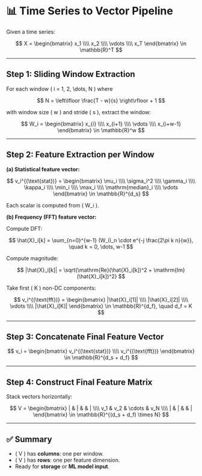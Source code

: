 # 📊 Time Series to Vector Pipeline

Given a time series:

$$
X = \begin{bmatrix} x_1 \\\\ x_2 \\\\ \vdots \\\\ x_T \end{bmatrix} \in \mathbb{R}^T
$$

---

## Step 1: Sliding Window Extraction

For each window \( i = 1, 2, \dots, N \) where

$$
N = \left\lfloor \frac{T - w}{s} \right\rfloor + 1
$$

with window size \( w \) and stride \( s \), extract the window:

$$
W_i = \begin{bmatrix} x_{i} \\\\ x_{i+1} \\\\ \vdots \\\\ x_{i+w-1} \end{bmatrix} \in \mathbb{R}^w
$$

---

## Step 2: Feature Extraction per Window

**(a) Statistical feature vector:**

$$
v_i^{(\text{stat})} = \begin{bmatrix}
\mu_i \\\\ \sigma_i^2 \\\\ \gamma_i \\\\ \kappa_i \\\\ \min_i \\\\ \max_i \\\\ \mathrm{median}_i \\\\ \vdots
\end{bmatrix}
\in \mathbb{R}^{d_s}
$$

Each scalar is computed from \( W_i \).

**(b) Frequency (FFT) feature vector:**

Compute DFT:

$$
\hat{X}_i[k] = \sum_{n=0}^{w-1} (W_i)_n \cdot e^{-j \frac{2\pi k n}{w}}, \quad k = 0, \dots, w-1
$$

Compute magnitude:

$$
|\hat{X}_i[k]| = \sqrt{\mathrm{Re}(\hat{X}_i[k])^2 + \mathrm{Im}(\hat{X}_i[k])^2}
$$

Take first \( K \) non-DC components:

$$
v_i^{(\text{fft})} = \begin{bmatrix}
|\hat{X}_i[1]| \\\\ |\hat{X}_i[2]| \\\\ \vdots \\\\ |\hat{X}_i[K]|
\end{bmatrix}
\in \mathbb{R}^{d_f}, \quad d_f = K
$$

---

## Step 3: Concatenate Final Feature Vector

$$
v_i = \begin{bmatrix}
v_i^{(\text{stat})} \\\\ v_i^{(\text{fft})}
\end{bmatrix}
\in \mathbb{R}^{d_s + d_f}
$$

---

## Step 4: Construct Final Feature Matrix

Stack vectors horizontally:

$$
V = \begin{bmatrix}
| & | & & | \\\\
v_1 & v_2 & \cdots & v_N \\\\
| & | & & |
\end{bmatrix}
\in \mathbb{R}^{(d_s + d_f) \times N}
$$

---

## ✅ Summary

- \( V \) has **columns**: one per window.
- \( V \) has **rows**: one per feature dimension.
- Ready for **storage** or **ML model input**.
